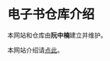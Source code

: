 <!--
 * @Author: your name
 * @Date: 2021-08-08 19:32:50
 * @LastEditTime: 2021-08-11 15:05:26
 * @LastEditors: Please set LastEditors
 * @Description: In User Settings Edit
 * @FilePath: \gitbook_books\README.md
-->

# 电子书仓库介绍

本网站和仓库由**阮中楠**建立并维护。

本网站介绍请[点此](/介绍/网站介绍.md)。